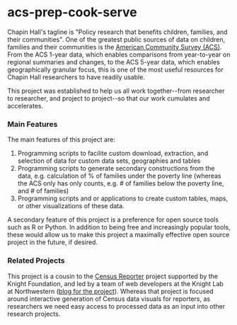 acs-prep-cook-serve
===================

Chapin Hall's tagline is "Policy research that benefits children, families, and their communities". One of the greatest public sources of data on children, families and their communities is the [American Community Survey (ACS)](https://www.census.gov/acs/www/). From the ACS 1-year data, which enables comparisons from year-to-year on regional summaries and changes, to the ACS 5-year data, which enables geographically granular focus, this is one of the most useful resources for Chapin Hall researchers to have readily usable.

This project was established to help us all work together--from researcher to researcher, and project to project--so that our work cumulates and accelerates.

### Main Features
The main features of this project are:

1. Programming scripts to facilite custom download, extraction, and selection of data for custom data sets, geographies and tables
2. Programming scripts to generate secondary constructions from the data, e.g. calculation of % of families under the poverty line (whereas the ACS only has only counts, e.g. # of families below the poverty line, and # of families)
3. Programming scripts and or applications to create custom tables, maps, or other visualizations of these data.

A secondary feature of this project is a preference for open source tools such as R or Python. In addition to being free and increasingly popular tools, these would allow us to make this project a maximally effective open source project in the future, if desired.

### Related Projects

This project is a cousin to the [Census Reporter](http://censusreporter.org/) project supported by the Knight Foundation, and led by a team of web developers at the Knight Lab at Northwestern ([blog for the project](http://censusreporter.tumblr.com/)). Whereas that project is focused around interactive generation of Census data visuals for reporters, as researchers we need easy access to processed data as an input into other research projects.

